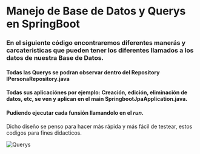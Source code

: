 # Manejo de Base de Datos y Querys en SpringBoot

### En el siguiente código encontraremos diferentes manerás y carcateristicas que pueden tener los diferentes llamados a los datos de nuestra Base de Datos.

#### Todas las Querys se podran observar dentro del Repository **IPersonaRepository.java** 

#### Todas sus aplicaciónes por ejemplo: Creación, edición, eliminación de datos, etc, se ven y aplican en el main **SpringbootJpaApplication.java**.

#### Pudiendo ejecutar cada funsión llamandolo en el *run*.

<p>
Dicho diseño se penso para hacer más rápida y más fácil de testear, estos codigos para fines didacticos.
</p>

![Querys](https://www.educative.io/cdn-cgi/image/f=auto,fit=contain,w=600/api/page/6045894932692992/image/download/6526134821847040)
